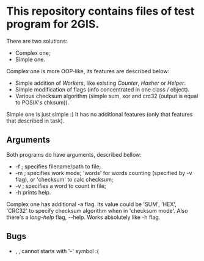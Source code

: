 # This repository contains files of test program for 2GIS.
There are two solutions:
- Complex one;
- Simple one.

Complex one is more OOP-like, its features are described below:
- Simple addition of *Workers*, like existing *Counter*, *Hasher* or *Helper*.
- Simple modification of flags (info concentrated in one class / object).
- Various checksum algorithm (simple sum, xor and crc32 (output is equal to POSIX's chksum)).

Simple one is just simple :)
It has no additional features (only that features that described in task).

## Arguments
Both programs do have arguments, described bellow:
- -f <file>; specifies filename/path to file;
- -m <mode>; specifies work mode; 'words' for words counting (specified by -v flag), or 'checksum' to calc checksum;
- -v <word>; specifies a word to count in file;
- -h prints help.

Complex one has additional -a flag. Its value could be 'SUM', 'HEX', 'CRC32' to specify checksum algorithm when in 'checksum mode'.
Also there's a *long-help* flag, --help. Works absolutely like -h flag.

## Bugs
- *<file>*, *<mode>*, *<word>* cannot starts with '-' symbol :(
